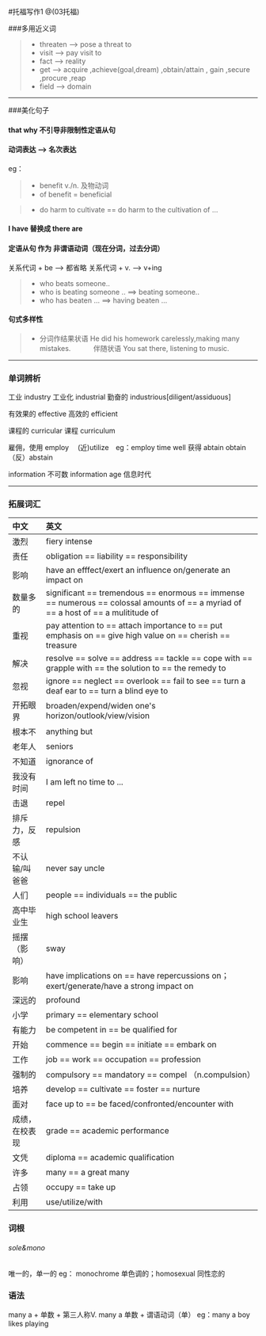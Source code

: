 #托福写作1
@(03托福)

###多用近义词
> * threaten --> pose a threat to
> * visit --> pay visit to
> * fact --> reality
> * get --> acquire ,achieve(goal,dream) ,obtain/attain , gain ,secure ,procure ,reap
> * field --> domain

------
###美化句子
#### that why 不引导非限制性定语从句

#### 动词表达 --> 名次表达
eg：
> * benefit    v./n. 及物动词
> * of benefit   =   beneficial

> * do harm to cultivate  ==  do harm to the cultivation of ...

#### I have 替换成 there are
#### 定语从句 作为 非谓语动词（现在分词，过去分词）
关系代词 + be --> 都省略
关系代词 + v. --> v+ing
> *  who beats someone..
> *  who is beating someone ..
==> beating someone..
> *  who has beaten ...
==> having beaten ...

#### 句式多样性
> *  分词作结果状语 He did his homework carelessly,making many mistakes.
　　　伴随状语 You sat there, listening to music.

------
### 单词辨析
工业 industry
工业化 industrial
勤奋的 industrious[diligent/assiduous]

有效果的 effective
高效的 efficient

课程的 curricular
课程 curriculum

雇佣，使用 employ　 (近)utilize　eg：employ time well
获得 abtain obtain （反）abstain

information  不可数
information age 信息时代

---
### 拓展词汇
|中文|英文|
|:--|:--|
|激烈|fiery intense|
|责任|obligation == liability == responsibility|
|影响|have an efffect/exert an influence on/generate an impact on|
|数量多的|significant == tremendous == enormous == immense == numerous == colossal amounts of == a myriad of == a host of == a mulititude of|
|重视|pay attention to == attach importance to == put emphasis on == give high value on == cherish == treasure|
|解决|resolve == solve == address == tackle == cope with == grapple with == the solution to == the remedy to|
|忽视|ignore == neglect == overlook == fail to see == turn a deaf ear to == turn a blind eye to|
|开拓眼界|broaden/expend/widen one's horizon/outlook/view/vision|
|根本不|anything but|
|老年人|seniors|
|不知道|ignorance of|
|我没有时间|I am left no time to ...|
|击退|repel|
|排斥力，反感|repulsion|
|不认输/叫爸爸|never say uncle|
|人们|people == individuals == the public|
|高中毕业生|high school leavers|
|摇摆（影响）|sway|
|影响|have implications on == have repercussions on；exert/generate/have a strong impact on|
|深远的|profound|
|小学|primary == elementary school|
|有能力|be competent in == be qualified for|
|开始|commence == begin == initiate == embark on|
|工作|job == work == occupation == profession|
|强制的|compulsory == mandatory == compel （n.compulsion）|
|培养|develop == cultivate == foster == nurture|
|面对|face up to == be faced/confronted/encounter with|
|成绩，在校表现|grade == academic performance|
|文凭|diploma == academic qualification|
|许多|many == a great many|
|占领|occupy == take up|
|利用|use/utilize/with|

### 词根
###### sole&mono
唯一的，单一的
eg： monochrome 单色调的；homosexual 同性恋的

### 语法
many a + 单数 + 第三人称V.
many a 单数 + 谓语动词（单）
eg：many a boy likes playing


